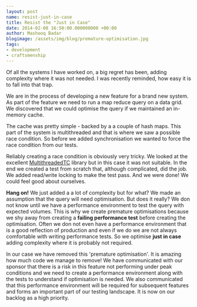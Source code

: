```yaml
--- 
layout: post 
name: resist-just-in-case 
title: Resist the "Just in Case"
date: 2014-02-08 16:50:00.000000000 +00:00 
author: Mashooq Badar
blogimage: /assets/img/blog/premature-optimisation.jpg
tags:
- development
- craftsmenship
---
```


Of all the systems I have worked on, a big regret has been, adding complexity where it was not needed. I was recently reminded, how easy it is to fall into that trap. 

We are in the process of developing a new feature for a brand new system. As part of the feature we need to run a map reduce query on a data grid. We discovered that we could optimise the query if we maintained an in-memory cache. 

The cache was pretty simple - backed by a a couple of hash maps. This part of the system is multithreaded and that is where we saw a possible race condition. So before we added synchronisation we wanted to force the race condition from our tests. 

Reliably creating a race condition is obviously very tricky. We looked at the excellent [MultithreadedTC](http://www.cs.umd.edu/projects/PL/multithreadedtc/overview.html) library but in this case it was not suitable. In the end we created a test from scratch that, although complicated, did the job. We added read/write locking to make the test pass. And we were done! We could feel good about ourselves. 

__Hang on!__ We just added a a lot of complexity but for what? We made an assumption that the query will need optimisation. But does it really? We don not know until we have a performance environment to test the query with expected volumes. This is why we create premature optimisations because we shy away from creating a __failing performance test__ before creating the optimisation. Often we don not even have a performance environment that is a good reflection of production and even if we do we are not always comfortable with writing performance tests. So we optimise __just in case__ adding complexity where it is probably not required.

In our case we have removed this 'premature optimisation'. It is amazing how much code we manage to remove! We have communicated with our sponsor that there is a risk in this feature not performing under peak conditions and we need to create a performance environment along with the tests to understand if optimisation is needed. We also communicated that this performance environment will be required for subsequent features and forms an important part of our testing landscape. It is now on our backlog as a high priority.
